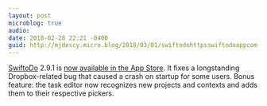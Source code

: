 ```yaml
---
layout: post
microblog: true
audio: 
date: 2018-02-28 22:21 -0400
guid: http://mjdescy.micro.blog/2018/03/01/swiftodohttpsswiftodoappcom-is-now.html
---
```

[SwiftoDo](https://swiftodoapp.com) 2.9.1 is [now available in the App Store](https://itunes.apple.com/us/app/swiftodo-task-list-for-todo.txt/id1073798440?ls=1&mt=8). It fixes a longstanding Dropbox-related bug that caused a crash on startup for some users. Bonus feature: the task editor now recognizes new projects and contexts and adds them to their respective pickers.
